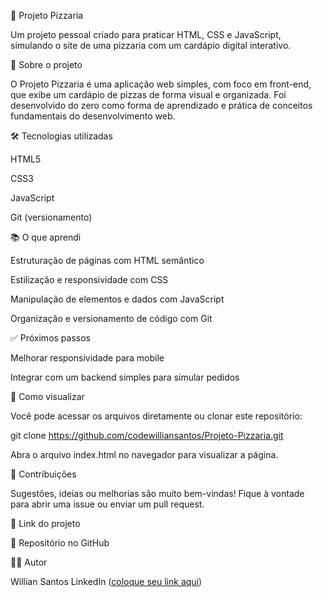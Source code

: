 🍕 Projeto Pizzaria

Um projeto pessoal criado para praticar HTML, CSS e JavaScript, simulando o site de uma pizzaria com um cardápio digital interativo.

🚀 Sobre o projeto

O Projeto Pizzaria é uma aplicação web simples, com foco em front-end, que exibe um cardápio de pizzas de forma visual e organizada. Foi desenvolvido do zero como forma de aprendizado e prática de conceitos fundamentais do desenvolvimento web.

🛠️ Tecnologias utilizadas

HTML5

CSS3

JavaScript

Git (versionamento)

📚 O que aprendi

Estruturação de páginas com HTML semântico

Estilização e responsividade com CSS

Manipulação de elementos e dados com JavaScript

Organização e versionamento de código com Git

✅ Próximos passos

 Melhorar responsividade para mobile

 Integrar com um backend simples para simular pedidos

📂 Como visualizar

Você pode acessar os arquivos diretamente ou clonar este repositório:

git clone https://github.com/codewilliansantos/Projeto-Pizzaria.git


Abra o arquivo index.html no navegador para visualizar a página.

🤝 Contribuições

Sugestões, ideias ou melhorias são muito bem-vindas!
Fique à vontade para abrir uma issue ou enviar um pull request.

📎 Link do projeto

🔗 Repositório no GitHub

👨‍💻 Autor

Willian Santos
LinkedIn
 ([coloque seu link aqui](https://www.linkedin.com/in/willian-r-santos/))
